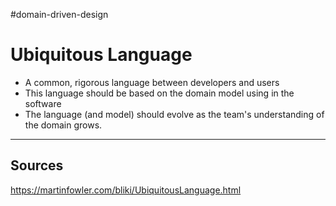 #domain-driven-design 

# Ubiquitous Language
* A common, rigorous language between developers and users
* This language should be based on the domain model using in the software
* The language (and model) should evolve as the team's understanding of the domain grows.

<hr>

## Sources
https://martinfowler.com/bliki/UbiquitousLanguage.html